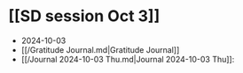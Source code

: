 # [[SD session Oct 3]]
- 2024-10-03
- [[/Gratitude Journal.md|Gratitude Journal]]
- [[/Journal 2024-10-03 Thu.md|Journal 2024-10-03 Thu]]:

